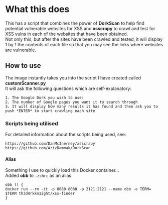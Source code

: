 # What this does
This has a script that combines the power of **DorkScan** to help find potential vulnerable websites for XSS and **xsscrapy** to crawl and test for XSS vulns in each of the websites that have been obtained.  
Not only this, but after the sites have been crawled and tested, it will display 1 by 1 the contents of each file so that you may see the links where websites are vulnerable.  

## How to use
The image instantly takes you into the script I have created called **customScanner.py**  
It will ask the following questions which are self-explanatory:  
```
1. The Google Dork you wish to use:
2. The number of Google pages you want it to search through
3. It will display how many results it has found and then ask you to push *ENTER* to start crawling each site
```
### Scripts being utilised  

For detailed information about the scripts being used, see:
```
https://github.com/DanMcInerney/xsscrapy
https://github.com/AzizDammak/DorkScan
```

#### Alias 
Something I use to quickly load this Docker container...  
Added **obb** to `.zshrc` as an alias   
```
obb () {
docker run --rm -it -p 8080:8080 -p 2121:2121 --name obb -e TERM=    $TERM th3d4rkkn1ight/xss-finder
}
```
